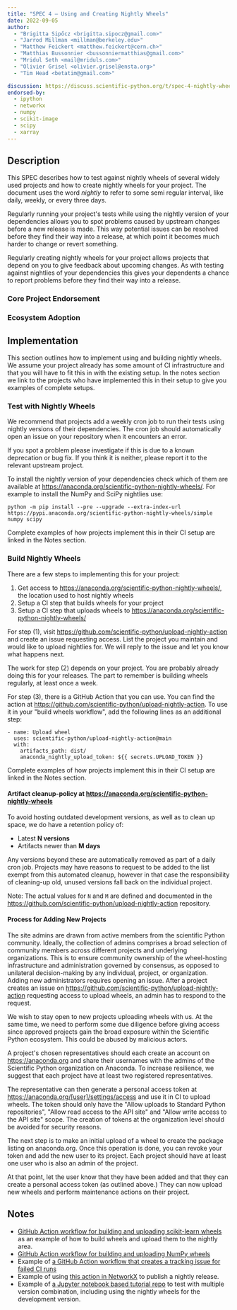 ```yaml
---
title: "SPEC 4 — Using and Creating Nightly Wheels"
date: 2022-09-05
author:
  - "Brigitta Sipőcz <brigitta.sipocz@gmail.com>"
  - "Jarrod Millman <millman@berkeley.edu>"
  - "Matthew Feickert <matthew.feickert@cern.ch>"
  - "Matthias Bussonnier <bussonniermatthias@gmail.com>"
  - "Mridul Seth <mail@mriduls.com>"
  - "Olivier Grisel <olivier.grisel@ensta.org>"
  - "Tim Head <betatim@gmail.com>"

discussion: https://discuss.scientific-python.org/t/spec-4-nightly-wheels/474
endorsed-by:
  - ipython
  - networkx
  - numpy
  - scikit-image
  - scipy
  - xarray
---
```


## Description

This SPEC describes how to test against nightly wheels of several widely used
projects and how to create nightly wheels for your project. The document uses the word
_nightly_ to refer to some semi regular interval, like daily, weekly, or every three days.

Regularly running your project's tests while using the nightly version of your
dependencies allows you to spot problems caused by upstream changes before a new release
is made. This way potential issues can be resolved before they find their way
into a release, at which point it becomes much harder to change or revert
something.

Regularly creating nightly wheels for your project allows projects that depend on
you to give feedback about upcoming changes. As with testing against nightlies of
your dependencies this gives your dependents a chance to report problems before they
find their way into a release.

### Core Project Endorsement

<!--
Discuss what it means for a core project to endorse this SPEC.
-->

### Ecosystem Adoption

<!--
Discuss what it means for a project to adopt this SPEC.
-->

## Implementation

This section outlines how to implement using and building nightly wheels. We assume your
project already has some amount of CI infrastructure and that you will have to fit this
in with the existing setup. In the notes section we link to the projects who have implemented
this in their setup to give you examples of complete setups.

### Test with Nightly Wheels

We recommend that projects add a weekly cron job to run their tests using nightly versions
of their dependencies. The cron job should automatically open an issue on your repository
when it encounters an error.

If you spot a problem please investigate if this is due to a known deprecation or
bug fix. If you think it is neither, please report it to the relevant upstream project.

To install the nightly version of your dependencies check which of them are available
at https://anaconda.org/scientific-python-nightly-wheels/. For example to install the NumPy and SciPy nightlies use:

```
python -m pip install --pre --upgrade --extra-index-url https://pypi.anaconda.org/scientific-python-nightly-wheels/simple numpy scipy
```

Complete examples of how projects implement this in their CI setup are linked in the Notes section.

### Build Nightly Wheels

There are a few steps to implementing this for your project:

1. Get access to https://anaconda.org/scientific-python-nightly-wheels/, the location used to host nightly wheels
2. Setup a CI step that builds wheels for your project
3. Setup a CI step that uploads wheels to https://anaconda.org/scientific-python-nightly-wheels/

For step (1), visit https://github.com/scientific-python/upload-nightly-action and create an issue
requesting access. List the project you maintain and would like to upload nightlies for. We
will reply to the issue and let you know what happens next.

The work for step (2) depends on your project. You are probably already doing this for your
releases. The part to remember is building wheels regularly, at least once a week.

For step (3), there is a GitHub Action that you can use. You can find the action at
https://github.com/scientific-python/upload-nightly-action.
To use it in your "build wheels workflow", add the following lines as an additional step:

```
- name: Upload wheel
  uses: scientific-python/upload-nightly-action@main
  with:
    artifacts_path: dist/
    anaconda_nightly_upload_token: ${{ secrets.UPLOAD_TOKEN }}
```

Complete examples of how projects implement this in their CI setup are linked in the Notes section.

#### Artifact cleanup-policy at https://anaconda.org/scientific-python-nightly-wheels

To avoid hosting outdated development versions, as well as to clean up space, we do have a
retention policy of:

- Latest **N versions**
- Artifacts newer than **M days**

Any versions beyond these are automatically removed as part of a daily cron job. Projects may
have reasons to request to be added to the list exempt from this automated cleanup, however in that
case the responsibility of cleaning-up old, unused versions fall back on the individual project.

Note: The actual values for `N` and `M` are defined and documented in the
https://github.com/scientific-python/upload-nightly-action repository.

#### Process for Adding New Projects

The site admins are drawn from active members from the scientific Python community.
Ideally, the collection of admins comprises a broad selection of community
members across different projects and underlying organizations.
This is to ensure community ownership of the wheel-hosting infrastructure and
administration governed by consensus, as opposed to unilateral
decision-making by any individual, project, or organization.
Adding new administrators requires opening an issue.
After a project creates an issue on https://github.com/scientific-python/upload-nightly-action
requesting access to upload wheels, an admin has to respond to the request.

We wish to stay open to new projects uploading wheels with us. At the same time, we need to
perform some due diligence before giving access since approved projects gain the broad exposure
within the Scientific Python ecosystem. This could be abused by malicious actors.

A project's chosen representatives should each create an
account on https://anaconda.org and share their usernames with the
admins of the Scientific Python organization on Anaconda.
To increase resilience, we suggest that each project have at least two registered
representatives.

The representative can then generate a personal access token at
https://anaconda.org/[user]/settings/access and use it in CI to upload
wheels.
The token should only have the "Allow uploads to Standard Python repositories",
"Allow read access to the API site" and "Allow write access to the API site" scope.
The creation of tokens at the organization level should be avoided for security reasons.

The next step is to make an initial upload of a wheel to create the package listing on anaconda.org.
Once this operation is done, you can revoke your token and add the new user to its project.
Each project should have at least one user who is also an admin of the project.

At that point, let the user know that they have been added and that they can create a personal
access token (as outlined above.) They can now upload new wheels and perform maintenance
actions on their project.

## Notes

<!--
Include a bulleted list of annotated links, comments,
and other ancillary information as needed.
-->

- [GitHub Action workflow for building and uploading scikit-learn wheels](https://github.com/scikit-learn/scikit-learn/blob/f034f57b1ad7bc5a7a5dd342543cea30c85e74ff/.github/workflows/wheels.yml)
  as an example of how to build wheels and upload them to the nightly area.
- [GitHub Action workflow for building and uploading NumPy wheels](https://github.com/numpy/numpy/blob/cc0abd768575d7f9e862de0b4912af27f6e9690d/.github/workflows/wheels.yml)
- Example of [a GitHub Action workflow that creates a tracking issue for failed CI runs](https://github.com/scikit-learn/scikit-learn/blob/689efe2f25356aa674bd0090f44b0914aae4d3a3/.github/workflows/update_tracking_issue.yml)
- Example of using [this action in NetworkX](https://github.com/networkx/networkx/blob/main/.github/workflows/nightly.yml) to publish a nightly release.
- Example of [a Jupyter notebook based tutorial repo](https://github.com/numpy/numpy-tutorials/blob/main/tox.ini) to test with multiple version combination, including using the nightly wheels for the development version.

